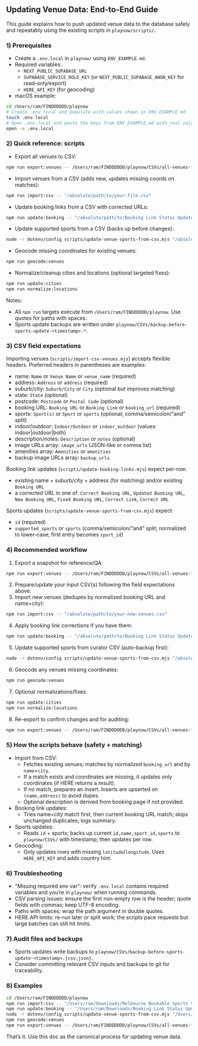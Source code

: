 ## Updating Venue Data: End-to-End Guide

This guide explains how to push updated venue data to the database safely and repeatably using the existing scripts in `playnow/scripts/`.

### 1) Prerequisites

- Create a `.env.local` in `playnow/` using `ENV_EXAMPLE.md`.
- Required variables:
  - `NEXT_PUBLIC_SUPABASE_URL`
  - `SUPABASE_SERVICE_ROLE_KEY` (or `NEXT_PUBLIC_SUPABASE_ANON_KEY` for read-only/export)
  - `HERE_API_KEY` (for geocoding)
- macOS example:
```bash
cd /Users/ram/FINDDDDDD/playnow
# Create .env.local and populate with values shown in ENV_EXAMPLE.md
touch .env.local
# Open .env.local and paste the keys from ENV_EXAMPLE.md with real values
open -e .env.local
```

### 2) Quick reference: scripts

- Export all venues to CSV:
```bash
npm run export:venues -- /Users/ram/FINDDDDDD/playnow/CSVs/all-venues-from-db.csv
```
- Import venues from a CSV (adds new, updates missing coords on matches):
```bash
npm run import:csv -- "/absolute/path/to/your-file.csv"
```
- Update booking links from a CSV with corrected URLs:
```bash
npm run update:booking -- "/absolute/path/to/Booking Link Status Updated.csv"
```
- Update supported sports from a CSV (backs up before changes):
```bash
node -r dotenv/config scripts/update-venue-sports-from-csv.mjs "/absolute/path/to/Venue Sports Verified Data.csv"
```
- Geocode missing coordinates for existing venues:
```bash
npm run geocode:venues
```
- Normalize/cleanup cities and locations (optional targeted fixes):
```bash
npm run update:cities
npm run normalize:locations
```

Notes:
- All `npm run` targets execute from `/Users/ram/FINDDDDDD/playnow`. Use quotes for paths with spaces.
- Sports update backups are written under `playnow/CSVs/backup-before-sports-update-<timestamp>.*`.

### 3) CSV field expectations

Importing venues (`scripts/import-csv-venues.mjs`) accepts flexible headers. Preferred headers in parentheses are examples:
- name: `Name` or `Venue Name` or `venue_name` (required)
- address: `Address` or `address` (required)
- suburb/city: `Suburb/City` or `City` (optional but improves matching)
- state: `State` (optional)
- postcode: `Postcode` or `Postal Code` (optional)
- booking URL: `Booking URL` or `Booking Link` or `booking_url` (required)
- sports: `Sport(s)` or `Sport` or `sports` (optional; comma/semicolon/“and” split)
- indoor/outdoor: `Indoor/Outdoor` or `indoor_outdoor` (values: indoor|outdoor|both)
- description/notes: `Description` or `notes` (optional)
- image URLs array: `image_urls` (JSON-like or comma list)
- amenities array: `Amenities` or `amenities`
- backup image URLs array: `backup_urls`

Booking link updates (`scripts/update-booking-links.mjs`) expect per-row:
- existing name + suburb/city + address (for matching) and/or existing `Booking URL`
- a corrected URL in one of: `Correct Booking URL`, `Updated Booking URL`, `New Booking URL`, `Fixed Booking URL`, `Correct Link`, `Correct URL`

Sports updates (`scripts/update-venue-sports-from-csv.mjs`) expect:
- `id` (required)
- `supported_sports` or `sports` (comma/semicolon/“and” split; normalized to lower-case; first entry becomes `sport_id`)

### 4) Recommended workflow

1. Export a snapshot for reference/QA:
```bash
npm run export:venues -- /Users/ram/FINDDDDDD/playnow/CSVs/all-venues-from-db.csv
```
2. Prepare/update your input CSV(s) following the field expectations above.
3. Import new venues (dedupes by normalized booking URL and name+city):
```bash
npm run import:csv -- "/absolute/path/to/your-new-venues.csv"
```
4. Apply booking link corrections if you have them:
```bash
npm run update:booking -- "/absolute/path/to/Booking Link Status Updated.csv"
```
5. Update supported sports from curator CSV (auto-backup first):
```bash
node -r dotenv/config scripts/update-venue-sports-from-csv.mjs "/absolute/path/to/Venue Sports Verified Data.csv"
```
6. Geocode any venues missing coordinates:
```bash
npm run geocode:venues
```
7. Optional normalizations/fixes:
```bash
npm run update:cities
npm run normalize:locations
```
8. Re-export to confirm changes and for auditing:
```bash
npm run export:venues -- /Users/ram/FINDDDDDD/playnow/CSVs/all-venues-from-db.csv
```

### 5) How the scripts behave (safety + matching)

- Import from CSV:
  - Fetches existing venues; matches by normalized `booking_url` and by `name`+`city`.
  - If a match exists and coordinates are missing, it updates only coordinates (if HERE returns a result).
  - If no match, prepares an insert. Inserts are upserted on `(name,address)` to avoid dupes.
  - Optional description is derived from booking page if not provided.
- Booking link updates:
  - Tries name+city match first, then current booking URL match; skips unchanged duplicates; logs summary.
- Sports updates:
  - Reads `id` + sports; backs up current `id,name,sport_id,sports` to `playnow/CSVs/` with timestamp; then updates per row.
- Geocoding:
  - Only updates rows with missing `latitude`/`longitude`. Uses `HERE_API_KEY` and adds country hint.

### 6) Troubleshooting

- "Missing required env var": verify `.env.local` contains required variables and you’re in `playnow/` when running commands.
- CSV parsing issues: ensure the first non-empty row is the header; quote fields with commas; keep UTF-8 encoding.
- Paths with spaces: wrap the path argument in double quotes.
- HERE API limits: re-run later or split work; the scripts pace requests but large batches can still hit limits.

### 7) Audit files and backups

- Sports updates write backups to `playnow/CSVs/backup-before-sports-update-<timestamp>.{csv,json}`.
- Consider committing relevant CSV inputs and backups to git for traceability.

### 8) Examples

```bash
cd /Users/ram/FINDDDDDD/playnow
npm run import:csv -- "/Users/ram/Downloads/Melbourne Bookable Sports Venues.csv"
npm run update:booking -- "/Users/ram/Downloads/Booking Link Status Updated.csv"
node -r dotenv/config scripts/update-venue-sports-from-csv.mjs "/Users/ram/Downloads/Venue Sports Verified Data.csv"
npm run geocode:venues
npm run export:venues -- /Users/ram/FINDDDDDD/playnow/CSVs/all-venues-from-db.csv
```

That’s it. Use this doc as the canonical process for updating venue data.


